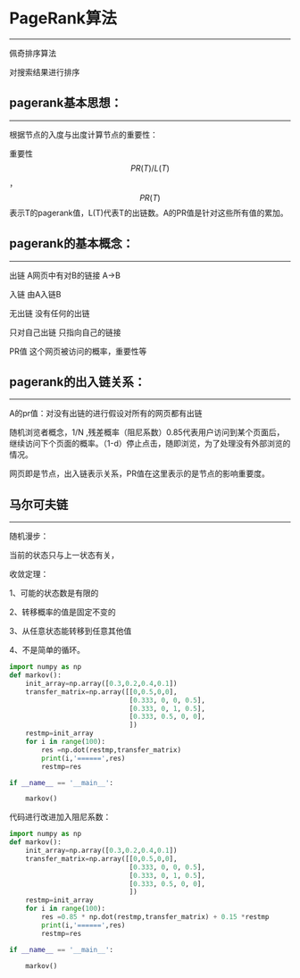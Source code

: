 # PageRank算法

---

佩奇排序算法

对搜索结果进行排序

## pagerank基本思想：

---

根据节点的入度与出度计算节点的重要性：

重要性$$PR(T)/L(T)$$，$$PR(T)$$表示T的pagerank值，L\(T\)代表T的出链数。A的PR值是针对这些所有值的累加。

## pagerank的基本概念：

---

出链    A网页中有对B的链接  A-&gt;B

入链     由A入链B

无出链   没有任何的出链

只对自己出链  只指向自己的链接

PR值  这个网页被访问的概率，重要性等



## pagerank的出入链关系：

---

A的pr值：对没有出链的进行假设对所有的网页都有出链

随机浏览者概念，1/N ,残差概率（阻尼系数）0.85代表用户访问到某个页面后，继续访问下个页面的概率。（1-d）停止点击，随即浏览，为了处理没有外部浏览的情况。

网页即是节点，出入链表示关系，PR值在这里表示的是节点的影响重要度。



## 马尔可夫链

---

随机漫步：

当前的状态只与上一状态有关，

收敛定理：

1、可能的状态数是有限的

2、转移概率的值是固定不变的

3、从任意状态能转移到任意其他值

4、不是简单的循环。

```py
import numpy as np
def markov():
	init_array=np.array([0.3,0.2,0.4,0.1])
	transfer_matrix=np.array([[0,0.5,0,0],
							  [0.333, 0, 0, 0.5],
							  [0.333, 0, 1, 0.5],
							  [0.333, 0.5, 0, 0],
							  ])
	restmp=init_array
	for i in range(100):
		res =np.dot(restmp,transfer_matrix)
		print(i,'======',res)
		restmp=res

if __name__ == '__main__':

	markov()
```

代码进行改进加入阻尼系数：



```py
import numpy as np
def markov():
	init_array=np.array([0.3,0.2,0.4,0.1])
	transfer_matrix=np.array([[0,0.5,0,0],
							  [0.333, 0, 0, 0.5],
							  [0.333, 0, 1, 0.5],
							  [0.333, 0.5, 0, 0],
							  ])
	restmp=init_array
	for i in range(100):
		res =0.85 * np.dot(restmp,transfer_matrix) + 0.15 *restmp
		print(i,'======',res)
		restmp=res

if __name__ == '__main__':

	markov()
```









































